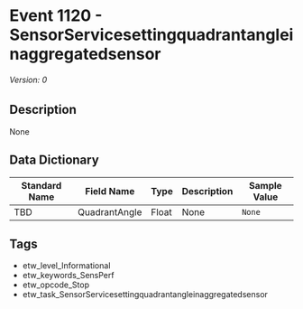# Event 1120 - SensorServicesettingquadrantangleinaggregatedsensor
###### Version: 0

## Description
None

## Data Dictionary
|Standard Name|Field Name|Type|Description|Sample Value|
|---|---|---|---|---|
|TBD|QuadrantAngle|Float|None|`None`|

## Tags
* etw_level_Informational
* etw_keywords_SensPerf
* etw_opcode_Stop
* etw_task_SensorServicesettingquadrantangleinaggregatedsensor